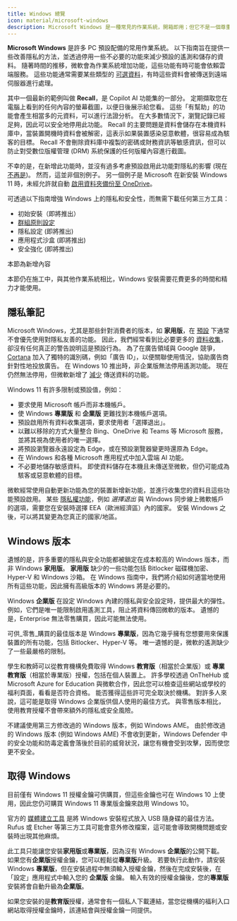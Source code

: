 ```yaml
---
title: Windows 總覽
icon: material/microsoft-windows
description: Microsoft Windows 是一種常見的作業系統，開箱即用；但它不是一個尊重隱私的作業系統。 我們的指南涵蓋了在不更換作業系統的情況下對電腦進行一些改進。
---
```


**Microsoft Windows** 是許多 PC 預設配備的常用作業系統。 以下指南旨在提供一些改善隱私的方法，並透過停用一些不必要的功能來減少預設的遙測和儲存的資料。 隨著時間的推移，微軟會為作業系統增加功能，這些功能有時可能會依賴雲端服務。 這些功能通常需要某些類型的 [可選資料](https://privacy.microsoft.com/data-collection-windows)，有時這些資料會被傳送到遠端伺服器進行處理。

其中一個最新的範例叫做 **Recall**，是 Copilot AI 功能集的一部分。 定期擷取您在電腦上看到的任何內容的螢幕截圖，以便日後展示給您看。 這些「有幫助」的功能會產生相當多的元資料，可以進行法證分析。 在大多數情況下，瀏覽記錄已經足夠，因此可以安全地停用此功能。 Recall 的主要問題是資料會儲存在本機資料庫中，當裝置開機時資料會被解密，這表示如果裝置感染惡意軟體，很容易成為駭客的目標。 Recall 不會刪除資料庫中複製的密碼或財務資訊等敏感資訊，但可以防止對受數位版權管理 (DRM) 系統保護的任何版權內容進行截圖。

不幸的是，在新增此功能時，並沒有過多考慮預設啟用此功能對隱私的影響 (現在 [不再是](https://wired.com/story/microsoft-recall-off-default-security-concerns))。 然而，這並非個別例子。 另一個例子是 Microsoft 在新安裝 Windows 11 時，未經允許就自動 [啟用資料夾備份至 OneDrive](https://neowin.net/news/windows-11-is-now-automatically-enabling-onedrive-folder-backup-without-asking-permission)。

可透過以下指南增強 Windows 上的隱私和安全性，而無需下載任何第三方工具：

- 初始安裝（即將推出）
- [群組原則設定](group-policies.md)
- 隱私設定 (即將推出)
- 應用程式沙盒 (即將推出)
- 安全強化 (即將推出)

<div class="admonition example" markdown>
<p class="admonition-title">本節為新增內容</p>

本節仍在施工中，與其他作業系統相比，Windows 安裝需要花費更多的時間和精力才能使用。

</div>

## 隱私筆記

Microsoft Windows，尤其是那些針對消費者的版本，如 **家用版**，在 [預設](https://theguardian.com/technology/2015/jul/31/windows-10-microsoft-faces-criticism-over-privacy-default-settings) 下通常不會優先使用對隱私友善的功能。 因此，我們經常看到比必要更多的 [資料收集](https://en.wikipedia.org/wiki/Criticism_of_Microsoft#Telemetry_and_data_collection)，卻沒有任何真正的警告說明這是預設行為。 為了在廣告領域與 Google 競爭，[Cortana](https://en.wikipedia.org/wiki/Cortana_\(virtual_assistant\)) 加入了獨特的識別碼，例如「廣告 ID」，以便關聯使用情況，協助廣告商針對性地投放廣告。  在 Windows 10 推出時，非企業版無法停用遙測功能。 現在仍然無法停用，但微軟新增了 [減少](https://extremetech.com/computing/243079-upcoming-windows-update-reduces-spying-microsoft-still-mum-data-collects) 傳送資料的功能。

Windows 11 有許多限制或預設值，例如：

- 要求使用 Microsoft 帳戶而非本機帳戶。
- 使 Windows **專業版** 和 **企業版** 更難找到本機帳戶選項。
- 預設啟用所有資料收集選項，要求使用者「選擇退出」。
- 以難以移除的方式大量整合 Bing、OneDrive 和 Teams 等 Microsoft 服務，並將其視為使用者的唯一選擇。
- 將預設瀏覽器永遠設定為 Edge，或在預設瀏覽器變更時還原為 Edge。
- 在 Windows 和各種 Microsoft 應用程式中加入雲端 AI 功能。
- 不必要地儲存敏感資料。 即使資料儲存在本機且未傳送至微軟，但仍可能成為駭客或惡意軟體的目標。

微軟經常使用自動更新功能為您的裝置新增新功能，並進行收集您的資料且這些功能預設啟用。 某些 [隱私權功能](https://blogs.windows.com/windows-insider/2023/11/16/previewing-changes-in-windows-to-comply-with-the-digital-markets-act-in-the-european-economic-area)，例如 _選擇退出_ 與 Windows 同步線上微軟帳戶的選項，需要您在安裝時選擇 EEA（歐洲經濟區）內的國家。 安裝 Windows 之後，可以將其變更為您真正的國家/地區。

## Windows 版本

遺憾的是，許多重要的隱私與安全功能都被鎖定在成本較高的 Windows 版本，而非 Windows **家用版**。 **家用版** 缺少的一些功能包括 Bitlocker 磁碟機加密、Hyper-V 和 Windows 沙箱。 在 Windows 指南中，我們將介紹如何適當地使用所有這些功能，因此擁有高級版本的 Windows 將是必要的。

Windows **企業版** 在設定 Windows 內建的隱私與安全設定時，提供最大的彈性。 例如，它們是唯一能限制啟用遙測工具，阻止將資料傳回微軟的版本。 遺憾的是，Enterprise 無法零售購買，因此可能無法使用。

可供_零售_購買的最佳版本是 Windows **專業版**，因為它幾乎擁有您想要用來保護裝置的所有功能，包括 Bitlocker、Hyper-V 等。 唯一遺憾的是，微軟的遙測缺少了一些最嚴格的限制。

學生和教師可以從教育機構免費取得 Windows **教育版**（相當於企業版）或 **專業教育版**（相當於專業版）授權，包括在個人裝置上。 許多學校透過 OnTheHub 或 Microsoft Azure for Education 與微軟合作，因此您可以檢查這些網站或學校的福利頁面，看看是否符合資格。 能否獲得這些許可完全取決於機構。 對許多人來說，這可能是取得 Windows 企業版供個人使用的最佳方式。 與零售版本相比，使用教育授權不會帶來額外的隱私或安全風險。

不建議使用第三方修改過的 Windows 版本，例如 Windows AME。 由於修改過的 Windows 版本 (例如 Windows AME) 不會收到更新，Windows Defender 中的安全功能和防毒定義會落後於目前的威脅狀況，讓您有機會受到攻擊，因而使您更不安全。

## 取得 Windows

目前僅有 Windows 11 授權金鑰可供購買，但這些金鑰也可在 Windows 10 上使用，因此您仍可購買 Windows 11 專業版金鑰來啟用 Windows 10。

官方的 [媒體建立工具](https://microsoft.com/software-download/windows11) 是將 Windows 安裝程式放入 USB 隨身碟的最佳方法。 Rufus 或 Etcher 等第三方工具可能會意外修改檔案，這可能會導致開機問題或安裝時出現其他麻煩。

此工具只能讓您安裝**家用版**或**專業版**，因為沒有 Windows **企業版**的公開下載。 如果您有**企業版**授權金鑰，您可以輕鬆從**專業版**升級。 若要執行此動作，請安裝 Windows **專業版**，但在安裝過程中無須輸入授權金鑰，然後在完成安裝後，在「設定」應用程式中輸入您的 **企業版** 金鑰。 輸入有效的授權金鑰後，您的**專業版**安裝將會自動升級為**企業版**。

如果您安裝的是**教育版**授權，通常會有一個私人下載連結，當您從機構的福利入口網站取得授權金鑰時，該連結會與授權金鑰一同提供。
